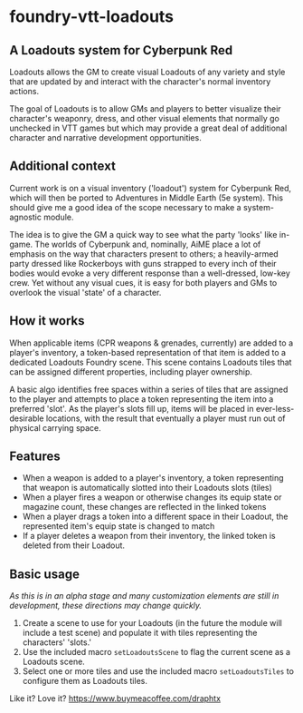 # foundry-vtt-loadouts
## A Loadouts system for Cyberpunk Red
Loadouts allows the GM to create visual Loadouts of any variety and style that are updated by and interact with the character's normal inventory actions.

The goal of Loadouts is to allow GMs and players to better visualize their character's weaponry, dress, and other visual elements that normally go unchecked in VTT games but which may provide a great deal of additional character and narrative development opportunities.

## Additional context
Current work is on a visual inventory ('loadout') system for Cyberpunk Red, which will then be ported to Adventures in Middle Earth (5e system). This should give me a good idea of the scope necessary to make a system-agnostic module.

The idea is to give the GM a quick way to see what the party 'looks' like in-game. The worlds of Cyberpunk and, nominally, AiME place a lot of emphasis on the way that characters present to others; a heavily-armed party dressed like Rockerboys with guns strapped to every inch of their bodies would evoke a very different response than a well-dressed, low-key crew. Yet without any visual cues, it is easy for both players and GMs to overlook the visual 'state' of a character.

## How it works
When applicable items (CPR weapons & grenades, currently) are added to a player's inventory, a token-based representation of that item is added to a dedicated Loadouts Foundry scene. This scene contains Loadouts tiles that can be assigned different properties, including player ownership.

A basic algo identifies free spaces within a series of tiles that are assigned to the player and attempts to place a token representing the item into a preferred 'slot'. As the player's slots fill up, items will be placed in ever-less-desirable locations, with the result that eventually a player must run out of physical carrying space.

## Features
- When a weapon is added to a player's inventory, a token representing that weapon is automatically slotted into their Loadouts slots (tiles)
- When a player fires a weapon or otherwise changes its equip state or magazine count, these changes are reflected in the linked tokens
- When a player drags a token into a different space in their Loadout, the represented item's equip state is changed to match
- If a player deletes a weapon from their inventory, the linked token is deleted from their Loadout.

## Basic usage
_As this is in an alpha stage and many customization elements are still in development, these directions may change quickly._

1. Create a scene to use for your Loadouts (in the future the module will include a test scene) and populate it with tiles representing the characters' 'slots.'
2. Use the included macro `setLoadoutsScene` to flag the current scene as a Loadouts scene.
3. Select one or more tiles and use the included macro `setLoadoutsTiles` to configure them as Loadouts tiles.

Like it? Love it?
https://www.buymeacoffee.com/draphtx